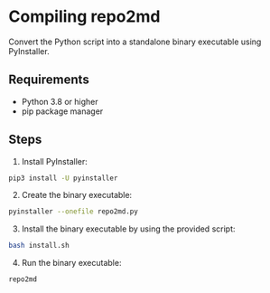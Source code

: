 # Compiling repo2md

Convert the Python script into a standalone binary executable using PyInstaller.

## Requirements

- Python 3.8 or higher
- pip package manager

## Steps

1. Install PyInstaller:
```bash
pip3 install -U pyinstaller
```

2. Create the binary executable:

```bash
pyinstaller --onefile repo2md.py
```

3. Install the binary executable by using the provided script:

```bash
bash install.sh
```
4. Run the binary executable:

```bash
repo2md
```

